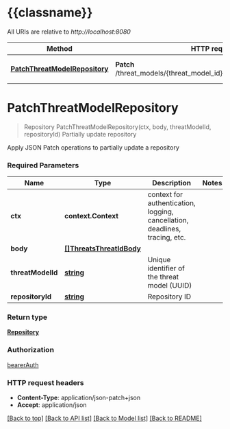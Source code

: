# {{classname}}

All URIs are relative to *http://localhost:8080*

Method | HTTP request | Description
------------- | ------------- | -------------
[**PatchThreatModelRepository**](RepositoriesApi.md#PatchThreatModelRepository) | **Patch** /threat_models/{threat_model_id}/repositories/{repository_id} | Partially update repository

# **PatchThreatModelRepository**
> Repository PatchThreatModelRepository(ctx, body, threatModelId, repositoryId)
Partially update repository

Apply JSON Patch operations to partially update a repository

### Required Parameters

Name | Type | Description  | Notes
------------- | ------------- | ------------- | -------------
 **ctx** | **context.Context** | context for authentication, logging, cancellation, deadlines, tracing, etc.
  **body** | [**[]ThreatsThreatIdBody**](threats_threat_id_body.md)|  | 
  **threatModelId** | [**string**](.md)| Unique identifier of the threat model (UUID) | 
  **repositoryId** | [**string**](.md)| Repository ID | 

### Return type

[**Repository**](Repository.md)

### Authorization

[bearerAuth](../README.md#bearerAuth)

### HTTP request headers

 - **Content-Type**: application/json-patch+json
 - **Accept**: application/json

[[Back to top]](#) [[Back to API list]](../README.md#documentation-for-api-endpoints) [[Back to Model list]](../README.md#documentation-for-models) [[Back to README]](../README.md)

